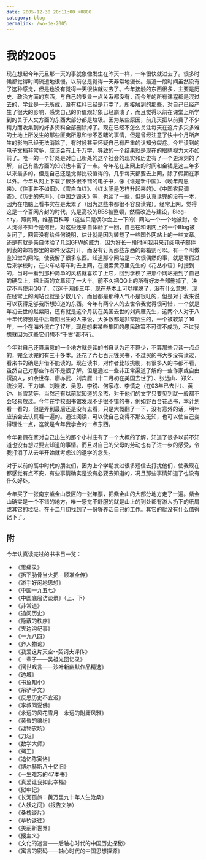```yaml
---
date: 2005-12-30 20:11:00 +0800
category: blog
permalink: /wo-de-2005
---
```


# 我的2005

现在想起今年元旦那一天的事就象像发生在昨天一样，一年很快就过去了。很多时候都觉得时间流逝地很慢，以前总是觉得一天非常地漫长。最近一段时间虽然没有了这种感觉，但是也没有觉得一天很快就过去了。今年接触的东西很多，主要是历史、政治方面的东西，与自己的专业一点关系都没有，而今年的所有课程都是混过去的，学业是一无所成，没有挂科已经是万幸了。所接触到的那些，对自己已经产生了很大的影响，感觉自己的价值观好象已经崩溃了，而且觉得以前在课堂上所学到的关于人文方面的东西大部分都是垃圾。因为某些原因，前几天把以前费了不少精力而收集到的好多资料全部删除掉了。现在已经不怎么关注每天在这片多灾多难的土地上所发生的那些匪夷所思和惨不忍睹的事情，但是曾经注意了快十个月所产生的影响已经无法消除了，有时候甚至怀疑自己有严重的认知分裂症。今年读到的电子文档非常多，应该会有上千万字，导致的一个结果就是现在的眼睛视力大不如前了。唯一的一个好处是对自己所处的这个社会的现实和历史有了一个更深刻的了解，自己有些方面的知识也丰富了一点。今年花在上网上的时间和金钱是这三年多以来最多的，但是自己还是觉得比较值得的。几乎每天都要去上网，除了假期在家以外。今年从网上下载了很多很不错的电子书，像《谁是新中国》、《晚年周恩来》、《住事并不如烟》、《雪白血红》、《红太阳是怎样升起来的》、《中国农民调查》、《历史的先声》、《中国之毁灭》等，也读了一些，但是认真读完的没有一本，因为在电脑上看书实在是太累了（因为这些书都很不容易读完）。经常上网，觉得这是一个百网齐封的时代，先是高校的BBS被整顿，然后改造与建设，Blog-city，燕南网，维基百科等（这些只是偶尔会上一下的）网站一个一个地被封，令人觉得不知今是何世。对这些还亲自体验了一回，自己在和讯网上的一个Blog被关闭了，网管没有给任何说明，估计就是因为转载了一些国外网站上的一些文章。还是有就是亲自体验了几回GFW的威力，因为好长一段时间我用来订阅电子邮件列表的邮箱都里的邮件没法打开，而没有订阅那些东西的邮箱则可以。有一个叫做鉴知堂的网站，使我解了很多东西。知道那个网站是一次很偶然的事，就是寒假过后来学校时，在火车站等车时去上网，在搜索黄万里先生的《花丛小语》时搜到的，当时一看到那种简单的风格就喜欢了上它，回到学校了把那个网站搬到了自己的硬盘上，把上面的文章读了一大半。前不久把QQ上的所有好友全部删掉了，决定不再使用QQ了，沉迷于网络三年，现在基本上可以摆脱了，没有什么意思，现在经常上的网站也就是少数几个，而且都是那种人气不是很旺的，但是对于我来说可以获得足够我所想知道的东西。今年有两个人的去世令我觉得很可惜，一个就是年初去世的赵紫阳，还有就是这个月初在美国去世的刘宾雁先生，这两个人对于八十年代特别是中后斯期出生的人来说，大多数都是非常陌生的，一个被软禁了16年，一个在海外流亡了17年。现在想来某些集团的愚民政策不可谓不成功，不过我想就因为这些它们想不“千古”都不行。

今年对自己还算满意的一个地方就是读的书自认为还不算少，不算那些只读一点点的，完全读完的有三十多本。还花了六七百元钱买书，不过买的书大多没有读过，看来书的确是非借不能读的。现在读书，对作者比较挑剔，有很多人的书都不看，虽然自己对那些作者不是很了解。但是通过一些非正常渠道了解的一些作家或自由撰搞人，如余世存、廖亦武、刘宾雁（十二月初在美国去世了）、张远山、郑义、流沙河、王力雄、刘晓波、吴思、李锐、何家栋、李慎之（在03年已去世）、黄钟、肖雪慧等，当然还有以前就知道的余杰，对于他们的文字只要见到就一般都不会轻易放过。今年在学校图书馆发现不少很不错的书，例如野百合花丛书，本计划看一看的，但是弄到最后还是没有去看，只是大概翻了一下，没有意外的话，明年应该会去认真看一遍的。通过阅读，可以使自己变得不那么无知，也可以使自己变得理性一点，这就是今年我学会的一点东西。

今年暑假在家对自己出生的那个小村庄有了一个大概的了解，知道了很多以前不知道也没有想过要去知道的事情。而且对自己的父母的劳动也有了进一步的感受，令我打消了从去年开始就考虑过的退学的念头。

对于以前的高中时代的朋友们，因为上个学期发过很多短信去打扰他们，使我现在都感觉有点不安，有些事情确实是没有必要去知道的，况且那些事情知道了也没有什么好处。

今年买了一张南京紫金山景区的一张年票，把紫金山的大部分地方走了一遍。紫金山确实是一个不错的地方，唯一感觉不舒服的就是山上的到处都有游人扔下的纸屑或其它的垃圾。在十二月初找到了一份够养活自己的工作。其它的就没有什么值得记下了。

## 附

今年认真读完过的书书目一览：

* 《思痛录》
* 《拆下肋骨当火把－顾准全传》
* 《游手好闲地思想》
* 《中国一九五七》
* 《中国底层访谈录》（上、下）
* 《非常道》
* 《追问历史》
* 《隐蔽的秩序》
* 《夹边沟纪事》
* 《一九八四》
* 《齐人物论》
* 《我爱这片天空--契诃夫评传》
* 《一辈子——吴祖光回忆录》
* 《阅世戏言——沙叶新幽默作品精选》
* 《边城》
* 《书鱼知小》
* 《吊驴子文》
* 《反思历史不宜迟》
* 《李叔同说佛》
* 《永远的风花雪月　永远的附庸风雅》
* 《黄昏的缤纷》
* 《动物农场》
* 《刀俎》
* 《数学大师》
* 《蝇王》
* 《追忆陈寅恪》
* 《博尔赫斯八十忆旧》
* 《一生难忘的47本书》
* 《真爱让我如此幸福》
* 《狱中记》
* 《长河孤旅：黄万里九十年人生沧桑》
* 《人妖之间》（报告文学）
* 《桑槐谈片》
* 《草桥谈往》
* 《美丽新世界》
* 《搜主义》
* 《文化的迷宫——后轴心时代的中国历史探秘》
* 《寓言的密码——轴心时代的中国思想探源》
